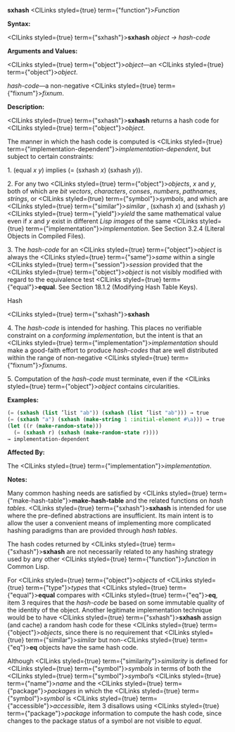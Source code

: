 **sxhash** <ClLinks styled={true} term={"function"}><i>Function</i></ClLinks> 



**Syntax:** 



<ClLinks styled={true} term={"sxhash"}><b>sxhash</b></ClLinks> *object → hash-code* 



**Arguments and Values:** 



<ClLinks styled={true} term={"object"}><i>object</i></ClLinks>—an <ClLinks styled={true} term={"object"}><i>object</i></ClLinks>. 



*hash-code*—a non-negative <ClLinks styled={true} term={"fixnum"}><i>fixnum</i></ClLinks>. 



**Description:** 



<ClLinks styled={true} term={"sxhash"}><b>sxhash</b></ClLinks> returns a hash code for <ClLinks styled={true} term={"object"}><i>object</i></ClLinks>. 



The manner in which the hash code is computed is <ClLinks styled={true} term={"implementation-dependent"}><i>implementation-dependent</i></ClLinks>, but subject to certain constraints: 



1\. (equal *x y*) implies (= (sxhash *x*) (sxhash *y*)). 



2\. For any two <ClLinks styled={true} term={"object"}><i>objects</i></ClLinks>, *x* and *y*, both of which are *bit vectors*, *characters*, *conses*, *numbers*, *pathnames*, *strings*, or <ClLinks styled={true} term={"symbol"}><i>symbols</i></ClLinks>, and which are <ClLinks styled={true} term={"similar"}><i>similar</i></ClLinks> , (sxhash *x*) and (sxhash *y*) <ClLinks styled={true} term={"yield"}><i>yield</i></ClLinks> the same mathematical value even if *x* and *y* exist in different *Lisp images* of the same <ClLinks styled={true} term={"implementation"}><i>implementation</i></ClLinks>. See Section 3.2.4 (Literal Objects in Compiled Files). 



3\. The *hash-code* for an <ClLinks styled={true} term={"object"}><i>object</i></ClLinks> is always the <ClLinks styled={true} term={"same"}><i>same</i></ClLinks> within a single <ClLinks styled={true} term={"session"}><i>session</i></ClLinks> provided that the <ClLinks styled={true} term={"object"}><i>object</i></ClLinks> is not visibly modified with regard to the equivalence test <ClLinks styled={true} term={"equal"}><b>equal</b></ClLinks>. See Section 18.1.2 (Modifying Hash Table Keys). 



Hash 



 



 



<ClLinks styled={true} term={"sxhash"}><b>sxhash</b></ClLinks> 



4\. The *hash-code* is intended for hashing. This places no verifiable constraint on a *conforming implementation*, but the intent is that an <ClLinks styled={true} term={"implementation"}><i>implementation</i></ClLinks> should make a good-faith effort to produce *hash-codes* that are well distributed within the range of non-negative <ClLinks styled={true} term={"fixnum"}><i>fixnums</i></ClLinks>. 



5\. Computation of the *hash-code* must terminate, even if the <ClLinks styled={true} term={"object"}><i>object</i></ClLinks> contains circularities. 

**Examples:**
```lisp
(= (sxhash (list ’list "ab")) (sxhash (list ’list "ab"))) → true 
(= (sxhash "a") (sxhash (make-string 1 :initial-element #\a))) → true 
(let ((r (make-random-state))) 
  (= (sxhash r) (sxhash (make-random-state r)))) 
→ implementation-dependent 
```
**Affected By:** 



The <ClLinks styled={true} term={"implementation"}><i>implementation</i></ClLinks>. 



**Notes:** 



Many common hashing needs are satisfied by <ClLinks styled={true} term={"make-hash-table"}><b>make-hash-table</b></ClLinks> and the related functions on *hash tables*. <ClLinks styled={true} term={"sxhash"}><b>sxhash</b></ClLinks> is intended for use where the pre-defined abstractions are insufficient. Its main intent is to allow the user a convenient means of implementing more complicated hashing paradigms than are provided through *hash tables*. 



The hash codes returned by <ClLinks styled={true} term={"sxhash"}><b>sxhash</b></ClLinks> are not necessarily related to any hashing strategy used by any other <ClLinks styled={true} term={"function"}><i>function</i></ClLinks> in Common Lisp. 



For <ClLinks styled={true} term={"object"}><i>objects</i></ClLinks> of <ClLinks styled={true} term={"type"}><i>types</i></ClLinks> that <ClLinks styled={true} term={"equal"}><b>equal</b></ClLinks> compares with <ClLinks styled={true} term={"eq"}><b>eq</b></ClLinks>, item 3 requires that the *hash-code* be based on some immutable quality of the identity of the object. Another legitimate implementation technique would be to have <ClLinks styled={true} term={"sxhash"}><b>sxhash</b></ClLinks> assign (and cache) a random hash code for these <ClLinks styled={true} term={"object"}><i>objects</i></ClLinks>, since there is no requirement that <ClLinks styled={true} term={"similar"}><i>similar</i></ClLinks> but non-<ClLinks styled={true} term={"eq"}><b>eq</b></ClLinks> objects have the same hash code. 



Although <ClLinks styled={true} term={"similarity"}><i>similarity</i></ClLinks> is defined for <ClLinks styled={true} term={"symbol"}><i>symbols</i></ClLinks> in terms of both the <ClLinks styled={true} term={"symbol"}><i>symbol</i></ClLinks>’s <ClLinks styled={true} term={"name"}><i>name</i></ClLinks> and the <ClLinks styled={true} term={"package"}><i>packages</i></ClLinks> in which the <ClLinks styled={true} term={"symbol"}><i>symbol</i></ClLinks> is <ClLinks styled={true} term={"accessible"}><i>accessible</i></ClLinks>, item 3 disallows using <ClLinks styled={true} term={"package"}><i>package</i></ClLinks> information to compute the hash code, since changes to the package status of a symbol are not visible to *equal*. 





